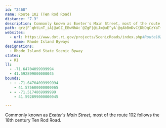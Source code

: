 ```yaml
---
id: "2468"
name: Route 102 (Ten Rod Road)
distance: "7.3"
description: Commonly known as Exeter's Main Street, most of the route 102 follows the 18th century Ten Rod Road.
path: qrz|F`qhtLnT_iA|@aGZ_EBwNhAc`@ZgF|@iJx@uE^yA`@qAbBmDvC{DbDqCzYaT~BwBbBqC~AyD|@{D^sCJmGaAkb@DaMIsFYcIXkVo@iUH{SCiKe@gp@Y{L?oMOgOg@oMNiTAgFYgJyAiQH}WNmCz@mFdGoQhAuDbBsHXkDDeBCmBOaB}AmJGs@CsCXuCd@qB|@aCh@mBXqB^iFj@{Mr@mFX}CDiEy@iKByCZeCfC_K`AcFb@yDTaEyAwj@
websites:
  - url: https://www.dot.ri.gov/projects/ScenicRoads/index.php#Route102
    name: Rhode Island Byways
designations:
  - Rhode Island State Scenic Byway
states:
  - RI
ll:
  - -71.64704099999994
  - 41.592899000000045
bounds:
  - - -71.64704099999994
    - 41.575600000000065
  - - -71.5174869999999
    - 41.592899000000045

---
```


Commonly known as _Exeter's Main Street_, most of the route 102 follows the 18th century Ten Rod Road.
